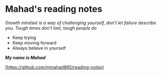 # Mahad's reading notes

_Growth mindset is a way of challenging yourself, don't let failure describe you. Tough times don't last, tough people do_

- Keep trying
- Keep moving forward
- Always believe in yourself

***My name is Mahad***

[https://github.com/mmahad865/reading-notes}
